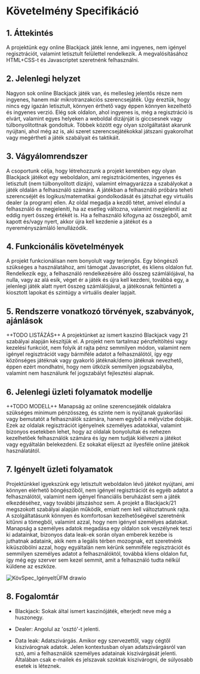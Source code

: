 # Követelmény Specifikáció

## 1. Áttekintés
A projektünk egy online Blackjack játék lenne, ami ingyenes, nem igényel regisztrációt, valamint letisztult felülettel rendelkezik.
A megvalósításához HTML+CSS-t és Javascriptet szeretnénk felhasználni.

## 2. Jelenlegi helyzet
Nagyon sok online Blackjack játék van, és mellesleg jelentős része nem ingyenes, hanem már mikrotranzakciós szerencsejáték.
Úgy éreztük, hogy nincs egy igazán letisztult, könnyen érthető vagy éppen könnyen kezelhető és ingyenes verzió.
Elég sok oldalon, ahol ingyenes is, még a regisztráció is elvárt, valamint egyes helyeken a weboldal dizájnját is giccsesnek vagy túlbonyolítottnak gondoltuk.
Többek között egy olyan szolgáltatást akarunk nyújtani, ahol még az is, aki szeret szerencsejátékokkal játszani gyakorolhat vagy megértheti a játék szabályait és taktikáit.

## 3. Vágyálomrendszer
A csoportunk célja, hogy létrehozzunk a projekt keretében egy olyan Blackjack játékot egy weboldalon, ami regisztrációmentes, ingyenes és letisztult (nem túlbonyolított dizájn), valamint elmagyarázza a szabályokat a játék oldalán a felhasználó számára.
A játékban a felhasználó próbára teheti szerencséjét és logikus/matematikai gondolkodását és játszhat egy virtuális dealer (a program) ellen.
Az oldal megadja a kezdő tétet, amivel elindul a felhasználó és megjeleníti, ha az esetleg változna, valamint megjeleníti az eddig nyert összeg értékét is.
Ha a felhasználó kifogyna az összegből, amit kapott és/vagy nyert, akkor újra kell kezdenie a játékot és a nyereményszámláló lenullázódik.

## 4. Funkcionális követelmények
A projekt funkcionálisan nem bonyolult vagy terjengős. Egy böngésző szükséges a használatához, ami támogat Javascriptet, és kliens oldalon fut.
Rendelkezik egy, a felhasználó rendelkezésére álló összeg számlálójával, ha nulla, vagy az alá esik, véget ér a játék és újra kell kezdeni,
továbbá egy, a jelenlegi játék alatt nyert összeg számlálójával, a játékosnak feltünteti a kiosztott lapokat és szintúgy a virtuális dealer lapjait.

## 5. Rendszerre vonatkozó törvények, szabványok, ajánlások
++TODO LISTÁZÁS++
A projektünket az ismert kaszinó Blackjack vagy 21 szabályai alapján készítjük el. A projekt nem tartalmaz pénzfeltöltési vagy kezelési funkciót,
nem folyik át rajta pénz semmilyen módon, valamint nem igényel regisztrációt vagy bármiféle adatot a felhasználótól, így egy közönséges játéknak
vagy gyakorló játéknak/demo játéknak nevezhető, éppen ezért mondhatni, hogy nem ütközik semmilyen jogszabályba, valamint nem használunk fel jogszabályt fejlesztési alapnak.

## 6. Jelenlegi üzleti folyamatok modellje
++TODO MODELL++
Manapság az online szerencsejáték oldalakra szükséges minimum pénzösszeg, és szinte nem is nyújtanak gyakorlási vagy bemutatót a felhasználók számára, hanem
egyből a mélyvízbe dobják. Ezek az oldalak regisztrációt igényelnek személyes adatokkal, valamint bizonyos esetekben lehet, hogy az oldalak bonyolultak és
nehezen kezelhetőek felhasználók számára és így nem tudják kiélvezni a játékot vagy egyáltalán belekezdeni. Ez sokakat elijeszt az ilyesféle online játékok használatától.

## 7. Igényelt üzleti folyamatok
Projektünkkel igyekszünk egy letisztult weboldalon lévő játékot nyújtani, ami könnyen elérhető böngészőből, nem igényel regisztrációt és egyéb adatot a felhasználótól,
valamint nem igényel financiális beruházást sem a játék elkezdéséhez, vagy további játszáshoz sem. A projekt a Blackjack/21 megszokott szabályai alapján működik, emiatt nem kell változtatnunk rajta.
A szolgáltatásunk könnyen és komfortosan kezelhetőségével szeretnénk kitűnni a tömegből, valamint azzal, hogy nem igényel személyes adatokat.
Manapság a személyes adatok megadása egy oldalon sok veszélynek teszi ki adatainkat, bizonyos data leak-ek során olyan emberek kezébe is juthatnak adataink,
akik nem a legális térben mozognak, ezt szeretnénk kiküszöbölni azzal, hogy egyáltalán nem kérünk semmiféle regisztrációt és semmilyen személyes adatot a
felhasználóktól, továbbá kliens oldalon fut, így még egy szerver sem kezel semmit, amit a felhasználó tudta nélkül küldene az eszköze.

![KövSpec_IgényeltÜFM drawio](https://user-images.githubusercontent.com/82752886/135893022-8ed2b59c-1724-45fd-8b0c-4b46a70f864f.png)


## 8. Fogalomtár
- Blackjack: Sokak által ismert kaszinójáték, elterjedt neve még a huszonegy.

- Dealer: Angolul az 'osztó'-t jelenti.

- Data leak: Adatszivárgás. Amikor egy szervezettől, vagy cégtől kiszivárognak adatok. Jelen kontextusban olyan adatszivárgásról van szó, ami a felhasználók személyes adatainak kiszivárgását jelenti.
Általában csak e-mailek és jelszavak szoktak kiszivárogni, de súlyosabb esetek is léteznek.

